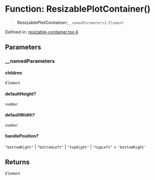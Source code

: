 # Function: ResizablePlotContainer()

> **ResizablePlotContainer**(`__namedParameters`): `Element`

Defined in: [resizable-container.tsx:4](https://github.com/GeoDaCenter/openassistant/blob/994a31d776db171047aa7cd650eb798b5317f644/packages/common/src/resizable-container.tsx#L4)

## Parameters

### \_\_namedParameters

#### children

`Element`

#### defaultHeight?

`number`

#### defaultWidth?

`number`

#### handlePosition?

`"bottomRight"` \| `"bottomLeft"` \| `"topRight"` \| `"topLeft"` = `'bottomRight'`

## Returns

`Element`

